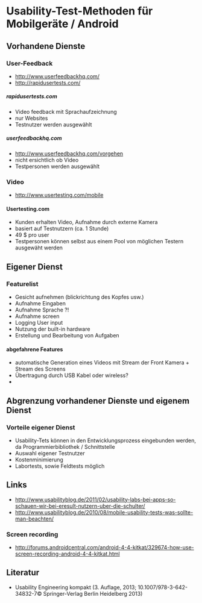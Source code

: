 # Usability-Test-Methoden für Mobilgeräte / Android

## Vorhandene Dienste

### User-Feedback

* http://www.userfeedbackhq.com/
* http://rapidusertests.com/

##### rapidusertests.com

* Video feedback mit Sprachaufzeichnung
* nur Websites
* Testnutzer werden ausgewählt

##### userfeedbackhq.com

* http://www.userfeedbackhq.com/vorgehen
* nicht ersichtlich ob Video
* Testpersonen werden ausgewählt

### Video

* http://www.usertesting.com/mobile

#### Usertesting.com

* Kunden erhalten Video, Aufnahme durch externe Kamera
* basiert auf Testnutzern (ca. 1 Stunde)
* 49 $ pro user
* Testpersonen können selbst aus einem Pool von möglichen Testern ausgewäht werden

## Eigener Dienst

### Featurelist

* Gesicht aufnehmen (blickrichtung des Kopfes usw.)
* Aufnahme Eingaben
* Aufnahme Sprache ?!
* Aufnahme screen
* Logging User input
* Nutzung der built-in hardware
* Erstellung und Bearbeitung von Aufgaben 

#### abgefahrene Features

* automatische Generation eines Videos mit Stream der Front Kamera + Stream des Screens
* Übertragung durch USB Kabel oder wireless?
* 

## Abgrenzung vorhandener Dienste und eigenem Dienst

### Vorteile eigener Dienst

* Usability-Tets können in den Entwicklungsprozess eingebunden werden, da Programmierbibliothek / Schnittstelle
* Auswahl eigener Testnutzer 
* Kostenminimierung
* Labortests, sowie Feldtests möglich

## Links

* http://www.usabilityblog.de/2011/02/usability-labs-bei-apps-so-schauen-wir-bei-eresult-nutzern-uber-die-schulter/
* http://www.usabilityblog.de/2010/08/mobile-usability-tests-was-sollte-man-beachten/

### Screen recording

* http://forums.androidcentral.com/android-4-4-kitkat/329674-how-use-screen-recording-android-4-4-kitkat.html

## Literatur

* Usability Engineering kompakt (3. Auflage, 2013; 10.1007/978-3-642-34832-7© Springer-Verlag Berlin Heidelberg 2013)
